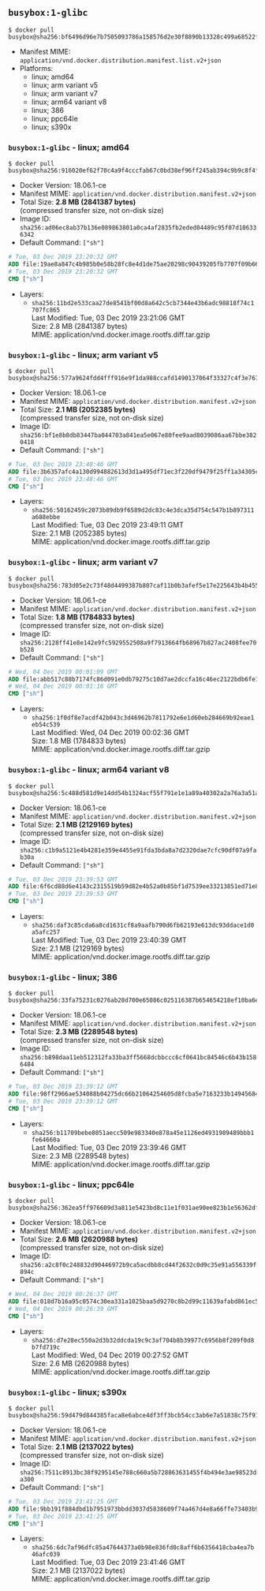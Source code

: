 ## `busybox:1-glibc`

```console
$ docker pull busybox@sha256:bf6496d96e7b7505093786a158576d2e30f8890b13328c499a68522f45d8136e
```

-	Manifest MIME: `application/vnd.docker.distribution.manifest.list.v2+json`
-	Platforms:
	-	linux; amd64
	-	linux; arm variant v5
	-	linux; arm variant v7
	-	linux; arm64 variant v8
	-	linux; 386
	-	linux; ppc64le
	-	linux; s390x

### `busybox:1-glibc` - linux; amd64

```console
$ docker pull busybox@sha256:916020ef62f70c4a9f4cccfab67c0bd38ef96ff245ab394c9b9c8f4f26626420
```

-	Docker Version: 18.06.1-ce
-	Manifest MIME: `application/vnd.docker.distribution.manifest.v2+json`
-	Total Size: **2.8 MB (2841387 bytes)**  
	(compressed transfer size, not on-disk size)
-	Image ID: `sha256:ad06ec8ab37b136e089863801a0ca4af2835fb2eded04489c95f07d106336342`
-	Default Command: `["sh"]`

```dockerfile
# Tue, 03 Dec 2019 23:20:32 GMT
ADD file:19ae8a847c4b985b0e58b28fc8e4d1de75ae20298c90439205fb7707f09b666e in / 
# Tue, 03 Dec 2019 23:20:32 GMT
CMD ["sh"]
```

-	Layers:
	-	`sha256:11bd2e533caa27de8541bf00d8a642c5cb7344e43b6adc98818f74c1707fc865`  
		Last Modified: Tue, 03 Dec 2019 23:21:06 GMT  
		Size: 2.8 MB (2841387 bytes)  
		MIME: application/vnd.docker.image.rootfs.diff.tar.gzip

### `busybox:1-glibc` - linux; arm variant v5

```console
$ docker pull busybox@sha256:577a9624fdd4fff916e9f1da988ccafd1490137064f33327c4f3e767d14c1d23
```

-	Docker Version: 18.06.1-ce
-	Manifest MIME: `application/vnd.docker.distribution.manifest.v2+json`
-	Total Size: **2.1 MB (2052385 bytes)**  
	(compressed transfer size, not on-disk size)
-	Image ID: `sha256:bf1e8b8db83447ba044703a841ea5e067e80fee9aad8039086aa67bbe3820418`
-	Default Command: `["sh"]`

```dockerfile
# Tue, 03 Dec 2019 23:48:46 GMT
ADD file:3b6357afc4a130d994882613d3d1a495df71ec3f220df9479f25ff1a34305c5b in / 
# Tue, 03 Dec 2019 23:48:46 GMT
CMD ["sh"]
```

-	Layers:
	-	`sha256:50162459c2073b89db9f6589d2dc83c4e3dca35d754c547b1b897311a688ebbe`  
		Last Modified: Tue, 03 Dec 2019 23:49:11 GMT  
		Size: 2.1 MB (2052385 bytes)  
		MIME: application/vnd.docker.image.rootfs.diff.tar.gzip

### `busybox:1-glibc` - linux; arm variant v7

```console
$ docker pull busybox@sha256:783d05e2c73f48d4499387b807caf11b0b3afef5e17e225643b4b4558b21e221
```

-	Docker Version: 18.06.1-ce
-	Manifest MIME: `application/vnd.docker.distribution.manifest.v2+json`
-	Total Size: **1.8 MB (1784833 bytes)**  
	(compressed transfer size, not on-disk size)
-	Image ID: `sha256:2128ff41e8e142e9fc5929552508a9f7913664fb68967b827ac2408fee70b528`
-	Default Command: `["sh"]`

```dockerfile
# Wed, 04 Dec 2019 00:01:09 GMT
ADD file:abb517c88b7174fc86d091e0db79275c10d7ae2dccfa16c46ec2122bdb6fe13f in / 
# Wed, 04 Dec 2019 00:01:16 GMT
CMD ["sh"]
```

-	Layers:
	-	`sha256:1f0df8e7acdf42b043c3d46962b7811792e6e1d60eb284669b92eae1eb54c539`  
		Last Modified: Wed, 04 Dec 2019 00:02:36 GMT  
		Size: 1.8 MB (1784833 bytes)  
		MIME: application/vnd.docker.image.rootfs.diff.tar.gzip

### `busybox:1-glibc` - linux; arm64 variant v8

```console
$ docker pull busybox@sha256:5c488d581d9e14dd54b1324acf55f791e1e1a89a40302a2a76a3a51a4d9844e1
```

-	Docker Version: 18.06.1-ce
-	Manifest MIME: `application/vnd.docker.distribution.manifest.v2+json`
-	Total Size: **2.1 MB (2129169 bytes)**  
	(compressed transfer size, not on-disk size)
-	Image ID: `sha256:c1b9a5121e4b4281e359e4455e91fda3bda8a7d2320dae7cfc90df07a9fab30a`
-	Default Command: `["sh"]`

```dockerfile
# Tue, 03 Dec 2019 23:39:53 GMT
ADD file:6f6cd88d6e4143c2315519b59d82e4b52a0b85bf1d7539ee33213851ed71e831 in / 
# Tue, 03 Dec 2019 23:39:53 GMT
CMD ["sh"]
```

-	Layers:
	-	`sha256:daf3c85cda6a8cd1631cf8a9aafb790d6fb62193e613dc93ddace1d0a5afc257`  
		Last Modified: Tue, 03 Dec 2019 23:40:39 GMT  
		Size: 2.1 MB (2129169 bytes)  
		MIME: application/vnd.docker.image.rootfs.diff.tar.gzip

### `busybox:1-glibc` - linux; 386

```console
$ docker pull busybox@sha256:33fa75231c0276ab28d700e65086c025116387b654654218ef10ba6e004ba891
```

-	Docker Version: 18.06.1-ce
-	Manifest MIME: `application/vnd.docker.distribution.manifest.v2+json`
-	Total Size: **2.3 MB (2289548 bytes)**  
	(compressed transfer size, not on-disk size)
-	Image ID: `sha256:b898daa11eb512312fa33ba3ff5668dcbbccc6cf0641bc84546c6b43b1586484`
-	Default Command: `["sh"]`

```dockerfile
# Tue, 03 Dec 2019 23:39:12 GMT
ADD file:98ff2966ae534088b04275dc66b21064254605d8fcba5e7163233b1494568498 in / 
# Tue, 03 Dec 2019 23:39:12 GMT
CMD ["sh"]
```

-	Layers:
	-	`sha256:b11709bebe8051aecc509e983340e878a45e1126ed4931989489bbb1fe64660a`  
		Last Modified: Tue, 03 Dec 2019 23:39:46 GMT  
		Size: 2.3 MB (2289548 bytes)  
		MIME: application/vnd.docker.image.rootfs.diff.tar.gzip

### `busybox:1-glibc` - linux; ppc64le

```console
$ docker pull busybox@sha256:362ea5ff976609d3a811e5423bd8c11e1f031ae90ee823b1e56362dfe1d16d87
```

-	Docker Version: 18.06.1-ce
-	Manifest MIME: `application/vnd.docker.distribution.manifest.v2+json`
-	Total Size: **2.6 MB (2620988 bytes)**  
	(compressed transfer size, not on-disk size)
-	Image ID: `sha256:a2c8f0c248832d90446972b9ca5acdbb8cd44f2632c0d9c35e91a556339f894c`
-	Default Command: `["sh"]`

```dockerfile
# Wed, 04 Dec 2019 00:26:37 GMT
ADD file:018d7b16a95c0574c30ea331a1025baa5d9270c8b2d99c11639afabd861ec56e in / 
# Wed, 04 Dec 2019 00:26:39 GMT
CMD ["sh"]
```

-	Layers:
	-	`sha256:d7e28ec550a2d3b32ddcda19c9c3af704b8b39977c6956b8f209f0d8b7fd719c`  
		Last Modified: Wed, 04 Dec 2019 00:27:52 GMT  
		Size: 2.6 MB (2620988 bytes)  
		MIME: application/vnd.docker.image.rootfs.diff.tar.gzip

### `busybox:1-glibc` - linux; s390x

```console
$ docker pull busybox@sha256:59d479d844385faca8e6abce4df3ff3bcb54cc3ab6e7a51838c75f91451311b5
```

-	Docker Version: 18.06.1-ce
-	Manifest MIME: `application/vnd.docker.distribution.manifest.v2+json`
-	Total Size: **2.1 MB (2137022 bytes)**  
	(compressed transfer size, not on-disk size)
-	Image ID: `sha256:7511c8913bc38f9295145e788c660a5b728863631455f4b494e3ae98523da300`
-	Default Command: `["sh"]`

```dockerfile
# Tue, 03 Dec 2019 23:41:25 GMT
ADD file:9bb191f884dbd1b7951973bbdd3037d5838609f74a467d4e8a66ffe73403b94d in / 
# Tue, 03 Dec 2019 23:41:25 GMT
CMD ["sh"]
```

-	Layers:
	-	`sha256:6dc7af96dfc85a47644373a0b98e836fd0c8aff6b6356418cba4ea7b46afc039`  
		Last Modified: Tue, 03 Dec 2019 23:41:46 GMT  
		Size: 2.1 MB (2137022 bytes)  
		MIME: application/vnd.docker.image.rootfs.diff.tar.gzip
